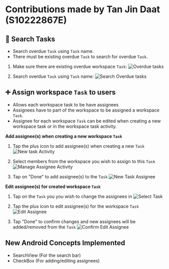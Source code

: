 # Contributions made by Tan Jin Daat (S10222867E)

## :mag_right: Search Tasks
- Search overdue `Task` using `Task` name.
- There must be existing overdue `Task` to search for overdue `Task`.

1. Make sure there are existing overdue workspace `Task`:
![Overdue tasks](https://user-images.githubusercontent.com/92740025/182020322-ec61006c-0edc-451c-a64d-5438b031baa1.jpeg)

2. Search overdue `Task` using `Task` name:
![Search Overdue tasks](https://user-images.githubusercontent.com/92740025/182020336-d34adb8e-30a8-41f1-96f9-f71c29b71744.jpeg)

## :heavy_plus_sign: Assign workspace `Task` to users
- Allows each workspace task to be have assignees
- Assignees have to part of the workspace to be assigned a workspace `Task`.
- Assignee for each workspace `Task` can be edited when creating a new workspace task or in the workspace task activity.

**Add assignee(s) when creating a new workspace `Task`**

1. Tap the plus icon to add assignee(s) when creating a new `Task`
![New task Activity](https://user-images.githubusercontent.com/92740025/182020602-d65a2ca2-baa6-491d-a0c4-ae10c1f7f681.jpeg)

2. Select members from the workspace you wish to assign to this `Task`
![Manage Assignee Activity](https://user-images.githubusercontent.com/92740025/182020616-3a11778f-de67-433e-a862-c4db3bda4891.jpeg)

3. Tap on "Done" to add assignee(s) to the `Task`
![New Task Assignee](https://user-images.githubusercontent.com/92740025/182020646-75fe41f3-0a5f-490b-9a98-d30954e76888.jpeg)

**Edit assignee(s) for created workspace `Task`**

1. Tap on the `Task` you you wish to change the assignees in
![Select Task](https://user-images.githubusercontent.com/92740025/182020916-bc366e2b-df79-4c71-9f61-d6ff78242ce1.jpeg)

2. Tap the plus icon to edit assignee(s) for the workspace `Task`
![Edit Assignee](https://user-images.githubusercontent.com/92740025/182020921-94f59e79-973d-4b02-acc8-8ce3ef2516a7.jpeg)

3. Tap "Done" to confirm changes and new assignees will be added/removed from the `Task`
![Confirm Edit Assignee](https://user-images.githubusercontent.com/92740025/182020936-453cdc09-bc36-4c31-afdb-62aea1428a44.jpeg)

## New Android Concepts Implemented
- SearchView (For the search bar)
- CheckBox (For adding/editing assignees)
